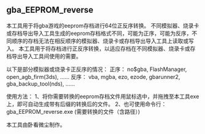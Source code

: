 ## gba_EEPROM_reverse

本工具用于将gba游戏的eeprom存档进行64位正反序转换。
不同模拟器、烧录卡或存档导出导入工具生成的eeprom存档格式不同，可能为正序，可能为反序，不同顺序的存档无法在相反顺序的模拟器、烧录卡或存档导出导入工具上读取或写入。
本工具用于将存档进行正反序转换，以适应存档在不同模拟器、烧录卡或存档导出导入工具间使用的需要。

以下是部分模拟器或烧录卡正反序的情况：
正序：
    no$gba, FlashManager, open_agb_firm(3ds), ……
反序：
    vba, mgba, ezo, ezode, gbarunner2, gba_backup_tool(nds), ……

使用方法：
1、将你需要转换的eeprom存档文件用鼠标选中，并拖拽至本工具exe上，即可自动生成带有后缀的转换后的文件。
2、也可使用命令行：gba_EEPROM_reverse.exe (需要转换的文件（含路径）)


本工具由卧看微尘制作。